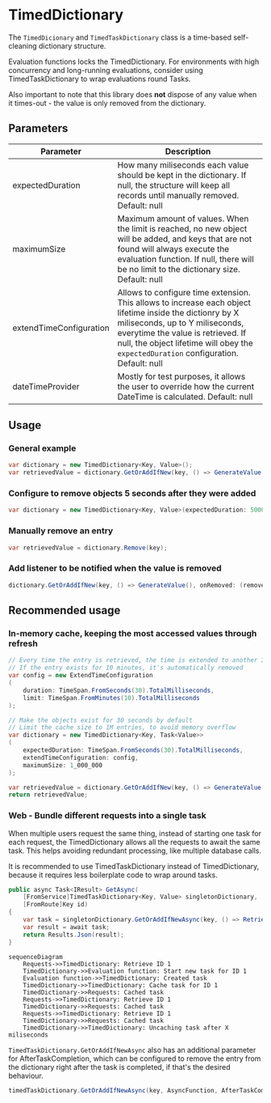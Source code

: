 # TimedDictionary
The `TimedDicionary` and `TimedTaskDictionary` class is a time-based self-cleaning dictionary structure. 

Evaluation functions locks the TimedDictionary. For environments with high concurrency and long-running evaluations, consider using TimedTaskDictionary to wrap evaluations round Tasks.

Also important to note that this library does **not** dispose of any value when it times-out - the value is only removed from the dictionary.

## Parameters
Parameter | Description
--- | ---
expectedDuration | How many miliseconds each value should be kept in the dictionary. If null, the structure will keep all records until manually removed. Default: null
maximumSize | Maximum amount of values. When the limit is reached, no new object will be added, and keys that are not found will always execute the evaluation function. If null, there will be no limit to the dictionary size. Default: null
extendTimeConfiguration | Allows to configure time extension. This allows to increase each object lifetime inside the dictionry by X miliseconds, up to Y miliseconds, everytime the value is retrieved. If null, the object lifetime will obey the `expectedDuration` configuration. Default: null
dateTimeProvider | Mostly for test purposes, it allows the user to override how the current DateTime is calculated. Default: null

## Usage
### General example
```csharp
var dictionary = new TimedDictionary<Key, Value>();
var retrievedValue = dictionary.GetOrAddIfNew(key, () => GenerateValue());
```

### Configure to remove objects 5 seconds after they were added
```csharp
var dictionary = new TimedDictionary<Key, Value>(expectedDuration: 5000);
```

### Manually remove an entry
```csharp
var retrievedValue = dictionary.Remove(key);
```

### Add listener to be notified when the value is removed
```csharp
dictionary.GetOrAddIfNew(key, () => GenerateValue(), onRemoved: (removedValue) => { /* Execute */ });
```

## Recommended usage
### In-memory cache, keeping the most accessed values through refresh
```csharp
// Every time the entry is retrieved, the time is extended to another 30 seconds
// If the entry exists for 10 minutes, it's automatically removed
var config = new ExtendTimeConfiguration
(
    duration: TimeSpan.FromSeconds(30).TotalMilliseconds,
    limit: TimeSpan.FromMinutes(10).TotalMilliseconds
);

// Make the objects exist for 30 seconds by default
// Limit the cache size to 1M entries, to avoid memory overflow
var dictionary = new TimedDictionary<Key, Task<Value>>
(
    expectedDuration: TimeSpan.FromSeconds(30).TotalMilliseconds,
    extendTimeConfiguration: config,
    maximumSize: 1_000_000
);

var retrievedValue = dictionary.GetOrAddIfNew(key, () => GenerateValue());
return retrievedValue;
```

### Web - Bundle different requests into a single task
When multiple users request the same thing, instead of starting one task for each request, the TimedDictionary allows all the requests to await the same task. This helps avoiding redundant processing, like multiple database calls.

It is recommended to use TimedTaskDictionary instead of TimedDictionary, because it requires less boilerplate code to wrap around tasks.

```csharp
public async Task<IResult> GetAsync(
    [FromService]TimedTaskDictionary<Key, Value> singletonDictionary,
    [FromRoute]Key id)
{
    var task = singletonDictionary.GetOrAddIfNewAsync(key, () => RetrieveValueAsync(id));
    var result = await task;
    return Results.Json(result);
}
```

```mermaid
sequenceDiagram
    Requests->>TimedDictionary: Retrieve ID 1
    TimedDictionary->>Evaluation function: Start new task for ID 1
    Evaluation function->>TimedDictionary: Created task
    TimedDictionary->>TimedDictionary: Cache task for ID 1
    TimedDictionary->>Requests: Cached task
    Requests->>TimedDictionary: Retrieve ID 1
    TimedDictionary->>Requests: Cached task
    Requests->>TimedDictionary: Retrieve ID 1
    TimedDictionary->>Requests: Cached task 
    TimedDictionary->>TimedDictionary: Uncaching task after X miliseconds
```

`TimedTaskDictionary.GetOrAddIfNewAsync` also has an additional parameter for AfterTaskCompletion, which can be configured to remove the entry from the dictionary right after the task is completed, if that's the desired behaviour.

```csharp
timedTaskDictionary.GetOrAddIfNewAsync(key, AsyncFunction, AfterTaskCompletionRemoveFromDictionary);
```